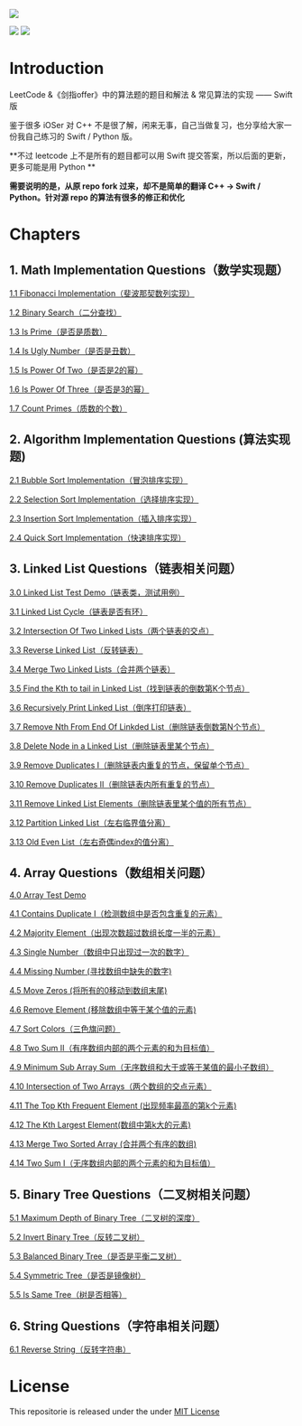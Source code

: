 ![](res/header.png)

![](https://img.shields.io/badge/language-swift4-orange.svg)
![](https://img.shields.io/badge/judgement-passing-brightgreen.svg)


# Introduction

LeetCode &《剑指offer》中的算法题的题目和解法 & 常见算法的实现 —— Swift 版

鉴于很多 iOSer 对 C++ 不是很了解，闲来无事，自己当做复习，也分享给大家一份我自己练习的 Swift / Python 版。

**不过 leetcode 上不是所有的题目都可以用 Swift 提交答案，所以后面的更新，更多可能是用 Python **

**需要说明的是，从原 repo fork 过来，却不是简单的翻译 C++ -> Swift / Python。针对源 repo 的算法有很多的修正和优化**

# Chapters

## 1. Math  Implementation Questions（数学实现题）

[1.1 Fibonacci Implementation（斐波那契数列实现）](/%5B1%5D.%20Math%20Implementation/1.1%20Fibonacci%20Implementation)

[1.2 Binary Search（二分查找）](/%5B1%5D.%20Math%20Implementation/1.2%20Binary%20Search)

[1.3 Is Prime（是否是质数）](/%5B1%5D.%20Math%20Implementation/1.3%20Is%20Prime)

[1.4 Is Ugly Number（是否是丑数）](/%5B1%5D.%20Math%20Implementation/1.4%20Is%20Ugly%20Number)

[1.5 Is Power Of Two（是否是2的幂）](/%5B1%5D.%20Math%20Implementation/1.5%20Is%20Power%20Of%20Two)

[1.6 Is Power Of Three（是否是3的幂）](/%5B1%5D.%20Math%20Implementation/1.6%20Is%20Power%20Of%20Three)

[1.7 Count Primes（质数的个数）](/%5B1%5D.%20Math%20Implementation/1.7%20Count%20Primes)


## 2. Algorithm Implementation Questions (算法实现题)

[2.1 Bubble Sort Implementation（冒泡排序实现）](/%5B2%5D.%20Algorithm%20Implementation/2.1%20Bubble%20Sort%20Implementation)

[2.2 Selection Sort Implementation（选择排序实现）](/%5B2%5D.%20Algorithm%20Implementation/2.2%20Selection%20Sort%20Implementation)

[2.3 Insertion Sort Implementation（插入排序实现）](/%5B2%5D.%20Algorithm%20Implementation/2.3%20Insertion%20Sort%20Implementation)

[2.4 Quick Sort Implementation（快速排序实现）](/%5B2%5D.%20Algorithm%20Implementation/2.4%20Quick%20Sort%20Implementation)


## 3. Linked List Questions（链表相关问题）

[3.0 Linked List Test Demo（链表类，测试用例）](/%5B3%5D.%20Linked%20List/3.0%20Linked%20List%20Test%20Demo)

[3.1 Linked List Cycle（链表是否有环）](/%5B3%5D.%20Linked%20List/3.1%20Linked%20List%20Cycle)

[3.2 Intersection Of Two Linked Lists（两个链表的交点）](/%5B3%5D.%20Linked%20List/3.2%20Intersection%20Of%20Two%20Linked%20Lists)

 [3.3 Reverse Linked List（反转链表）](/%5B3%5D.%20Linked%20List/3.3%20Reverse%20Linked%20List)

[3.4 Merge Two Linked Lists（合并两个链表）](/%5B3%5D.%20Linked%20List/3.4%20Merge%20Two%20Linked%20Lists)

[3.5 Find the Kth to tail in Linked List（找到链表的倒数第K个节点）](/%5B3%5D.%20Linked%20List/3.5%20Find%20the%20Kth%20to%20tail%20in%20Linked%20List)

[3.6 Recursively Print Linked List（倒序打印链表）](/%5B3%5D.%20Linked%20List/3.6%20Recursively%20Print%20Linked%20List%20)

[3.7 Remove Nth From End Of Linkded List（删除链表倒数第N个节点）](/%5B3%5D.%20Linked%20List/3.7%20Remove%20Nth%20From%20End%20Of%20Linkded%20List)

[3.8 Delete Node in a Linked List（删除链表里某个节点）](/%5B3%5D.%20Linked%20List/3.8%20Delete%20Node%20in%20a%20Linked%20List/)

[3.9 Remove Duplicates I（删除链表内重复的节点，保留单个节点）](/%5B3%5D.%20Linked%20List/3.9%20Remove%20Duplicates%20I)

[3.10 Remove Duplicates II（删除链表内所有重复的节点）](/%5B3%5D.%20Linked%20List/3.10%20Remove%20Duplicates%20II)

[3.11 Remove Linked List Elements（删除链表里某个值的所有节点）](/%5B3%5D.%20Linked%20List/3.11%20Remove%20Linked%20List%20Elements)

[3.12 Partition Linked List（左右临界值分离）](/%5B3%5D.%20Linked%20List/3.12%20Partition%20Linked%20List)

[3.13 Old Even List（左右奇偶index的值分离）](/%5B3%5D.%20Linked%20List/3.13%20Old%20Evem%20List)

## 4. Array Questions（数组相关问题）

[4.0 Array Test Demo](/%5B4%5D.%20Array/4.0%20Array%20Test%20demo)

[4.1 Contains Duplicate I（检测数组中是否包含重复的元素）](/%5B4%5D.%20Array/4.1%20Contains%20Duplicate%20I)

[4.2 Majority Element（出现次数超过数组长度一半的元素）](/%5B4%5D.%20Array/4.2%20Majority%20Element)

[4.3 Single Number（数组中只出现过一次的数字）](/%5B4%5D.%20Array/4.3%20Single%20Number)

[4.4 Missing Number (寻找数组中缺失的数字)](/%5B4%5D.%20Array/4.4%20Missing%20Number)

[4.5 Move Zeros (将所有的0移动到数组末尾)](/%5B4%5D.%20Array/4.5%20Move%20Zeros)

[4.6 Remove Element (移除数组中等于某个值的元素)](/%5B4%5D.%20Array/4.6%20Remove%20Element)

[4.7 Sort Colors（三色旗问题）](/%5B4%5D.%20Array/4.7%20Sort%20Colors)

[4.8 Two Sum II（有序数组内部的两个元素的和为目标值）](/%5B4%5D.%20Array/4.8%20Two%20Sum%20II)

[4.9 Minimum Sub Array Sum（无序数组和大于或等于某值的最小子数组）](/%5B4%5D.%20Array/4.9%20Minimum%20Sub%20Array%20Sum)

[4.10 Intersection of Two Arrays（两个数组的交点元素）](/%5B4%5D.%20Array/4.10%20Intersection%20of%20Two%20Arrays)

[4.11 The Top Kth Frequent Element  (出现频率最高的第k个元素)](/%5B4%5D.%20Array/4.11%20The%20Top%20Kth%20Frequent%20Element )

[4.12 The Kth Largest Element(数组中第k大的元素)](/%5B4%5D.%20Array/4.12%20The%20Kth%20Largest%20Element)

[4.13 Merge Two Sorted Array (合并两个有序的数组)](/%5B4%5D.%20Array/4.13%20Merge%20Two%20Sorted%20Array)

[4.14 Two Sum I（无序数组内部的两个元素的和为目标值）](/%5B4%5D.%20Array/4.14%20Two%20Sum%20I)

## 5. Binary Tree Questions（二叉树相关问题）

[5.1 Maximum Depth of Binary Tree（二叉树的深度）](/%5B5%5D.%20Tree/5.1%20Maximum%20Depth%20Of%20Binary%20Tree)

[5.2 Invert Binary Tree（反转二叉树）](/%5B5%5D.%20Tree/5.2%20Invert%20Binary%20Tree)

[5.3 Balanced Binary Tree（是否是平衡二叉树）](/%5B5%5D.%20Tree/5.3%20Balanced%20Binary%20Tree)

[5.4 Symmetric Tree（是否是镜像树）](/%5B5%5D.%20Tree/5.4%20Symmetric%20Tree)

[5.5 Is Same Tree（树是否相等）](/%5B5%5D.%20Tree/5.5%20Is%20Same%20Tree)

## 6. String Questions（字符串相关问题）

[6.1 Reverse String（反转字符串）](/%5B5%6D.%20String/6.1%20Reverse%20String)

# License

This repositorie is released under the under [MIT License](https://github.com/knightsj/awesome-algorithm-question-solution/blob/master/LICENSE)

